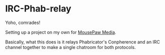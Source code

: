 # IRC-Phab-relay

Yoho, comrades!

Setting up a project on my own for [MousePaw Media](mousepawmedia.com).

Basically, what this does is it relays Phabricator's Conpherence and an
IRC channel together to make a single chatroom for both protocols.
